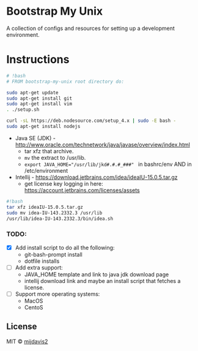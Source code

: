 # Bootstrap My Unix

A collection of configs and resources for setting up a development environment.

# Instructions
```bash
# !bash
# FROM bootstrap-my-unix root directory do:

sudo apt-get update
sudo apt-get install git
sudo apt-get install vim
. ./setup.sh

curl -sL https://deb.nodesource.com/setup_4.x | sudo -E bash -
sudo apt-get install nodejs

```
- Java SE (JDK) - http://www.oracle.com/technetwork/java/javase/overview/index.html
    - tar xfz that archive. 
    - ```mv``` the extract to /usr/lib.
    - ```export JAVA_HOME="/usr/lib/jkd#.#.#_###" ``` in bashrc/env AND in /etc/environment
- Intellij - https://download.jetbrains.com/idea/ideaIU-15.0.5.tar.gz
    - get license key logging in here: https://account.jetbrains.com/licenses/assets
```bash
#!bash
tar xfz ideaIU-15.0.5.tar.gz
sudo mv idea-IU-143.2332.3 /usr/lib
/usr/lib/idea-IU-143.2332.3/bin/idea.sh
```

### TODO:

- [x] Add install script to do all the following: 
    - git-bash-prompt install
    - dotfile installs
- [ ] Add extra support:
    - JAVA_HOME template and link to java jdk download page
    - intellij download link and maybe an install script that fetches a license.
- [ ] Support more operating systems:
    - MacOS
    - CentoS

## License

MIT © [mijdavis2](http://mdavisinsc.com)
